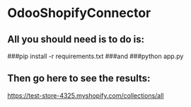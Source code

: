 # OdooShopifyConnector

## All you should need is to do is:

###pip install -r requirements.txt
###and
###python app.py

## Then go here to see the results:
https://test-store-4325.myshopify.com/collections/all
